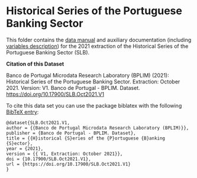 # Historical Series of the Portuguese Banking Sector

 This folder contains the [data manual](https://github.com/BPLIM/Manuals/blob/master/Data/SLB/OCT2022/SLB_manual_Oct21.pdf) and auxiliary documentation (including [variables description](https://github.com/BPLIM/Manuals/blob/master/Data/SLB/OCT21/aux_files/variables_description)) for the 2021 extraction of the Historical Series of the Portuguese Banking Sector (SLB).


**Citation of this Dataset**

Banco de Portugal Microdata Research Laboratory (BPLIM) (2021): Historical Series of the Portuguese Banking Sector. Extraction: October 2021. Version: V1. Banco de Portugal - BPLIM. Dataset. https://doi.org/10.17900/SLB.Oct2021.V1


To cite this data set you can use the package biblatex with the following [BibTeX entry](https://github.com/BPLIM/Manuals/tree/master/Data/SLB/OCT2021/aux_files/bibtex/SLB.bib):


```
@dataset{SLB.Oct2021.V1,
author = {{Banco de Portugal Microdata Research Laboratory (BPLIM)}},
publisher = {Banco de Portugal - BPLIM. Dataset},
title = {{H}istorical {S}eries of the {P}ortuguese {B}anking {S}ector},
year = {2021},
version = {{ V1, Extraction: October 2021}},
doi = {10.17900/SLB.Oct2021.V1},
url = {https://doi.org/10.17900/SLB.Oct2021.V1}
}
```
